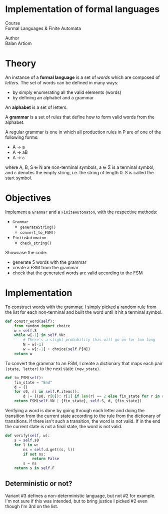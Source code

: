 # Implementation of formal languages

Course  
Formal Languages & Finite Automata

Author  
Balan Artiom

# Theory

An instance of a **formal language** is a set of *words* which are
composed of *letters*. The set of words can be defined in many ways:

- by simply enumerating all the valid elements (words)
- by defining an alphabet and a grammar

An **alphabet** is a set of letters.

A **grammar** is a set of rules that define how to form valid words from
the alphabet.

A regular grammar is one in which all production rules in P are of one
of the following forms:

- A → a
- A → aB
- A → ε

where A, B, S ∈ N are non-terminal symbols, a ∈ Σ is a terminal symbol,
and ε denotes the empty string, i.e. the string of length 0. S is called
the start symbol.

# Objectives

Implement a `Grammar` and a `FiniteAutomaton`, with the respective
methods:

- `Grammar`
  - `generateString()`
  - `convert_to_FSM()`
- `FiniteAutomaton`
  - `check_string()`

Showcase the code:

- generate 5 words with the grammar
- create a FSM from the grammar
- check that the generated words are valid according to the FSM

# Implementation

To construct words with the grammar, I simply picked a random rule from
the list for each non-terminal and built the word until it hit a
terminal symbol.

``` python
def constr_word(self):
    from random import choice
    w = self.S
    while w[-1] in self.VN:
        # There's a slight probability this will go on for too long
        N = w[-1]
        w = w[:-1] + choice(self.P[N])
    return w
```

To convert the grammar to an FSM, I create a dictionary that maps each
pair `(state, letter)` to the next state `(new_state)`.

``` python
def to_FSM(self):
    fin_state = "End"
    d = {}
    for s0, rl in self.P.items():
        d |= {(s0, r[0]): r[1] if len(r) == 2 else fin_state for r in rl}
    return FSM(self.VN | {fin_state}, self.S, d, {fin_state})
```

Verifying a word is done by going through each letter and doing the
transition from the current state according to the rule from the
dictionary of transitions. If there isn't such a transition, the word is
not valid. If in the end the current state is not a final state, the
word is not valid.

``` python
def verify(self, w):
    s = self.s0
    for l in w:
        ns = self.d.get((s, l))
        if not ns:
            return False
        s = ns
    return s in self.F
```

## Deterministic or not?

Variant \#3 defines a non-deterministic language, but not \#2 for
example. I'm not sure if this was intended, but to bring justice I
picked \#2 even though I'm 3rd on the list.
